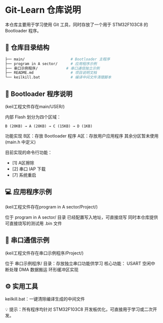 # Git-Learn 仓库说明

本仓库主要用于学习使用 Git 工具，同时存放了一个用于 STM32F103C8 的 Bootloader 程序。

##  📁 仓库目录结构
```bash
├── main/                     # Bootloader 主程序
├── program in A sector/      # 应用程序示例
├── 串口示例程序/             # 串口通信独立示例
├── README.md                 # 项目说明文档
└── keilkill.bat              # 编译中间文件清理脚本
```

## 🧩 Bootloader 程序说明
(keil工程文件存在main/USER/)

内部 Flash 划分为四个区域：
```shell
B (20KB) → A (28KB) → C (15KB) → D (1KB)
```
功能实现
B区：存放 Bootloader 程序 
A区：存放用户应用程序 其余分区暂未使用(main.h 中定义)

目前实现的命令行功能：

- [1] A区擦除
- [2] 串口 IAP 下载
- [7] 系统重启

## 💻 应用程序示例
(keil工程文件存在program in A sector/Project/)

位于 program in A sector/ 目录 已经配置写入地址，可直接烧写
同时本仓库提供可直接烧写的测试用 .bin 文件

## 📡 串口通信示例
(keil工程文件存在串口示例程序/Project/)

位于 串口示例程序/ 目录：存放独立串口功能供学习
核心功能：
USART 空闲中断处理
DMA 数据搬运
环形缓冲区实现

## ⚙️ 实用工具
keilkill.bat：一键清除编译生成的中间文件

💡 提示：所有程序均针对 STM32F103C8 开发板优化，可直接用于学习或二次开发。
